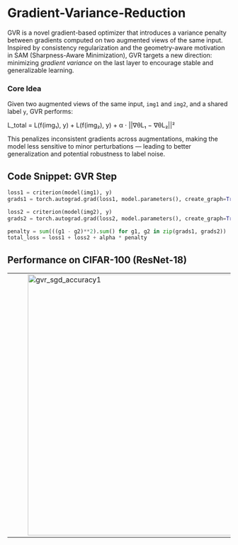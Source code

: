
# Gradient-Variance-Reduction

GVR is a novel gradient-based optimizer that introduces a variance penalty between gradients computed on two augmented views of the same input. Inspired by consistency regularization and the geometry-aware motivation in SAM (Sharpness-Aware Minimization), GVR targets a new direction: minimizing *gradient variance* on the last layer to encourage stable and generalizable learning.

###  Core Idea

Given two augmented views of the same input, `img1` and `img2`, and a shared label `y`, GVR performs:

L_total = L(f(img₁), y) + L(f(img₂), y) + α ⋅ ||∇θL₁ − ∇θL₂||²

This penalizes inconsistent gradients across augmentations, making the model less sensitive to minor perturbations — leading to better generalization and potential robustness to label noise.

## Code Snippet: GVR Step
```python
loss1 = criterion(model(img1), y)
grads1 = torch.autograd.grad(loss1, model.parameters(), create_graph=True)

loss2 = criterion(model(img2), y)
grads2 = torch.autograd.grad(loss2, model.parameters(), create_graph=True)

penalty = sum(((g1 - g2)**2).sum() for g1, g2 in zip(grads1, grads2))
total_loss = loss1 + loss2 + alpha * penalty
```
##  Performance on CIFAR-100 (ResNet-18)
<table>
  <tr>
    <td style="vertical-align: top; padding-right: 30px;">
      <p> 
      </p>
    </td>
    <td>
      <img width="590" height="590" alt="gvr_sgd_accuracy1" src="https://github.com/user-attachments/assets/0099f9ef-304c-4218-9a2e-917d70560f33" />
    </td>
  </tr>
</table>
